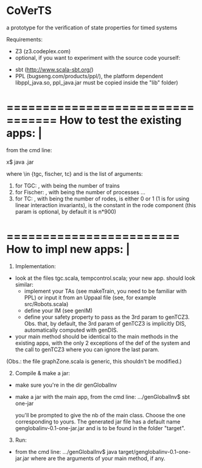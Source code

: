 # CoVerTS
a prototype for the verification of state properties for timed systems

Requirements:
- Z3 (z3.codeplex.com) 
- optional, if you want to experiment with the source code yourself:
 * sbt (http://www.scala-sbt.org/) 
 * PPL (bugseng.com/products/ppl/‎), the platform dependent libppl_java.so, ppl_java.jar must be copied inside the "lib" folder)


=================================
How to test the existing apps:  |
=================================

from the cmd line:

x$ java <app-name>.jar <args>

where <app-name> \in {tgc, fischer, tc} and <args> is the list of arguments:
1. for TGC: <n>, with <n> being the number of trains 
2. for Fischer: <n>, with <n> being the number of processes ...
3. for TC: <n> <isLinInv> <beta>, with <n> being the number of rodes, <isLinInv> is either 0 or 1 (1 is for using linear interaction invariants), <beta> is the constant in the rode component (this param is optional, by default it is n*900)

========================
How to impl new apps:  |
========================

1. Implementation:
- look at the files tgc.scala, tempcontrol.scala; your new app. should look similar:
   * implement your TAs (see makeTrain, you need to be familiar with PPL) or input it from an Uppaal file (see, for example src/Robots.scala)
   * define your IM (see genIM)
   * define your safety property to pass as the 3rd param to genTCZ3. Obs. that, by default, the 3rd param of genTCZ3 is implicitly DIS, automatically computed with genDIS.
- your main method should be identical to the main methods in the existing apps, with the only 2 exceptions of the def of the system and the call to genTCZ3 where you can ignore the last param.

(Obs.: the file graphZone.scala is generic, this shouldn't be modified.)
 
2. Compile & make a jar:
- make sure you're in the dir genGlobalInv
- make a jar with the main app, from the cmd line:
    .../genGlobalInv$ sbt one-jar

    you'll be prompted to give the nb of the main class. Choose the one corresponding to yours. The generated jar file has a default name genglobalinv-0.1-one-jar.jar and is to be found in the folder "target". 

3. Run: 
- from the cmd line:
    .../genGlobalInv$ java target/genglobalinv-0.1-one-jar.jar <args>
where <args> are the arguments of your main method, if any.
